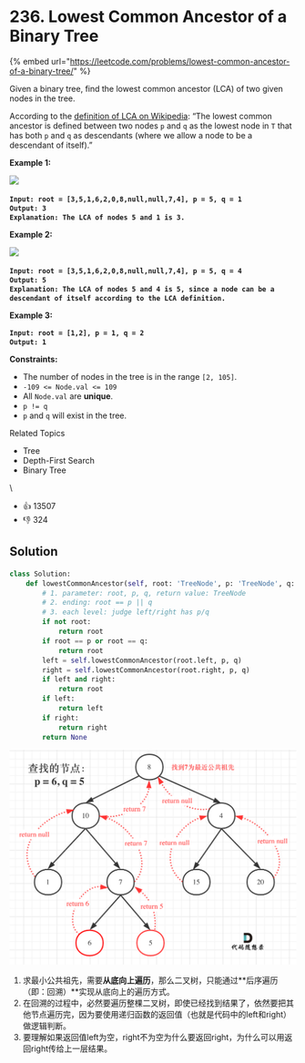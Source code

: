 # 236. Lowest Common Ancestor of a Binary Tree

{% embed url="https://leetcode.com/problems/lowest-common-ancestor-of-a-binary-tree/" %}

Given a binary tree, find the lowest common ancestor (LCA) of two given nodes in the tree.

According to the [definition of LCA on Wikipedia](https://en.wikipedia.org/wiki/Lowest\_common\_ancestor): “The lowest common ancestor is defined between two nodes `p` and `q` as the lowest node in `T` that has both `p` and `q` as descendants (where we allow a node to be a descendant of itself).”

**Example 1:**

![](https://assets.leetcode.com/uploads/2018/12/14/binarytree.png)

<pre><code><strong>Input: root = [3,5,1,6,2,0,8,null,null,7,4], p = 5, q = 1
</strong><strong>Output: 3
</strong><strong>Explanation: The LCA of nodes 5 and 1 is 3.
</strong></code></pre>

**Example 2:**

![](https://assets.leetcode.com/uploads/2018/12/14/binarytree.png)

<pre><code><strong>Input: root = [3,5,1,6,2,0,8,null,null,7,4], p = 5, q = 4
</strong><strong>Output: 5
</strong><strong>Explanation: The LCA of nodes 5 and 4 is 5, since a node can be a descendant of itself according to the LCA definition.
</strong></code></pre>

**Example 3:**

<pre><code><strong>Input: root = [1,2], p = 1, q = 2
</strong><strong>Output: 1
</strong></code></pre>

**Constraints:**

* The number of nodes in the tree is in the range `[2, 105]`.
* `-109 <= Node.val <= 109`
* All `Node.val` are **unique**.
* `p != q`
* `p` and `q` will exist in the tree.

Related Topics

* Tree
* Depth-First Search
* Binary Tree

\


* 👍 13507
* 👎 324

## Solution

```python
class Solution:
    def lowestCommonAncestor(self, root: 'TreeNode', p: 'TreeNode', q: 'TreeNode') -> 'TreeNode':
        # 1. parameter: root, p, q, return value: TreeNode
        # 2. ending: root == p || q
        # 3. each level: judge left/right has p/q
        if not root:
            return root
        if root == p or root == q:
            return root
        left = self.lowestCommonAncestor(root.left, p, q)
        right = self.lowestCommonAncestor(root.right, p, q)
        if left and right:
            return root
        if left:
            return left
        if right:
            return right
        return None
```

<img src="../../.gitbook/assets/image (1).png" alt="" data-size="original">

1. 求最小公共祖先，需要**从底向上遍历**，那么二叉树，只能通过**后序遍历（即：回溯）**实现从底向上的遍历方式。
2. 在回溯的过程中，必然要遍历整棵二叉树，即使已经找到结果了，依然要把其他节点遍历完，因为要使用递归函数的返回值（也就是代码中的left和right）做逻辑判断。
3. 要理解如果返回值left为空，right不为空为什么要返回right，为什么可以用返回right传给上一层结果。
